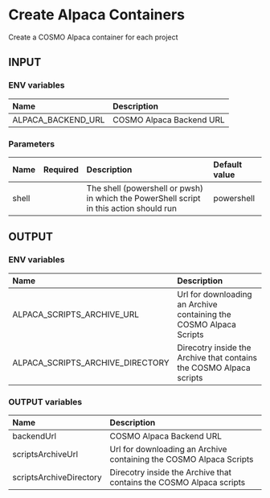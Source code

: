 # Create Alpaca Containers

Create a COSMO Alpaca container for each project

## INPUT

### ENV variables

| Name | Description |
| :-- | :-- |
| ALPACA_BACKEND_URL | COSMO Alpaca Backend URL |

### Parameters

| Name | Required | Description | Default value |
| :-- | :-: | :-- | :-- |
| shell | | The shell (powershell or pwsh) in which the PowerShell script in this action should run | powershell |

## OUTPUT

### ENV variables

| Name | Description |
| :-- | :-- |
| ALPACA_SCRIPTS_ARCHIVE_URL | Url for downloading an Archive containing the COSMO Alpaca Scripts |
| ALPACA_SCRIPTS_ARCHIVE_DIRECTORY | Direcotry inside the Archive that contains the COSMO Alpaca scripts |

### OUTPUT variables

| Name | Description |
| :-- | :-- |
| backendUrl | COSMO Alpaca Backend URL |
| scriptsArchiveUrl | Url for downloading an Archive containing the COSMO Alpaca Scripts |
| scriptsArchiveDirectory | Direcotry inside the Archive that contains the COSMO Alpaca scripts |
